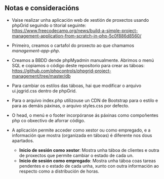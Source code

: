 ## Notas e consideracións

* Vaise realizar unha aplicación web de xestión de proxectos usando phpGrid seguindo o titorial seguinte: https://www.freecodecamp.org/news/build-a-simple-project-management-application-from-scratch-in-php-5c0f886d8560/

* Primeiro, creamos o cartafol do proxecto ao que chamamos *management-app-php*. 

* Creamos a BBDD dende phpMyadmin manualmente. Abrimos o menú SQL e copiamos o código deste repositorio para crear as táboas: https://github.com/phpcontrols/phpgrid-project-management/tree/master/db

* Para cambiar os estilos das táboas, hai que modificar o arquivo ui.jqgrid.css dentro de phpGrid.

* Para o arquivo index.php utilizouse un CDN de Bootstrap para o estilo e para as demáis páxinas, o arquivo styles.css por defecto.

* O head, o menú e o footer incorpóranse ás páxinas como compoñentes php co obxectivo de aforrar código.

* A aplicación permite acceder como xestor ou como empregado, e a información que mostra (organizada en táboas) é diferente nos dous apartados.

  * **Inicio de sesión como xestor**: Mostra unha táboa de clientes e outra de proxectos que permite cambiar o estado de cada un.
  * **Inicio de sesión como empregado**: Mostra unha táboa coas tareas pendentes e o estado de cada unha, xunto con outra información ao respecto como a distribución de horas.

  

  